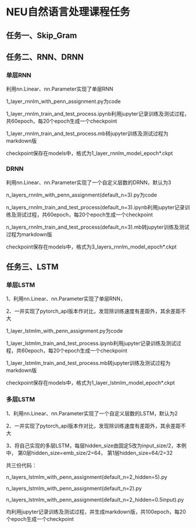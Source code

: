 # NEU自然语言处理课程任务

## 任务一、Skip_Gram

## 任务二、RNN、DRNN

### 单层RNN

利用nn.Linear、nn.Parameter实现了单层RNN

1_layer_rnnlm_with_penn_assignment.py为code

1_layer_rnnlm_train_and_test_process.ipynb利用jupyter记录训练及测试过程，共60epoch，每20个epoch生成一个checkpoint

1_layer_rnnlm_train_and_test_process.mb转jupyter训练及测试过程为markdown版

checkpoint保存在models中，格式为1_layer_rnnlm_model_epoch*.ckpt

### DRNN

利用nn.Linear、nn.Parameter实现了一个自定义层数的DRNN，默认为3

n_layers_rnnlm_with_penn_assignment(default_n=3).py为code

n_layers_rnnlm_train_and_test_process(default_n=3).ipynb利用jupyter记录训练及测试过程，共60epoch，每20个epoch生成一个checkpoint

n_layers_rnnlm_train_and_test_process(default_n=3).mb转jupyter训练及测试过程为markdown版

checkpoint保存在models中，格式为3_layers_rnnlm_model_epoch*.ckpt

## 任务三、LSTM

### 单层LSTM

1、利用nn.Linear、nn.Parameter实现了单层RNN，

2、一并实现了pytorch_api版本作对比，发现除训练速度有差距外，其余差距不大

1_layer_lstmlm_with_penn_assignment.py为code

1_layer_lstmlm_train_and_test_process.ipynb利用jupyter记录训练及测试过程，共60epoch，每20个epoch生成一个checkpoint

1_layer_lstmlm_train_and_test_process.mb转jupyter训练及测试过程为markdown版

checkpoint保存在models中，格式为1_layer_lstmlm_model_epoch*.ckpt

### 多层LSTM

1、利用nn.Linear、nn.Parameter实现了一个自定义层数的LSTM，默认为2

2、一并实现了pytorch_api版本作对比，发现除训练速度有差距外，其余差距不大

3、将自己实现的多层LSTM，每层hidden_size由固定5改为input_size/2，本例中， 第0层hidden_size=emb_size/2=64， 第1层hidden_size=64/2=32

共三份代码：

n_layers_lstmlm_with_penn_assignment(default_n=2_hidden=5).py

n_layers_lstmlm_with_penn_assignment(default_n=2).py

n_layers_lstmlm_with_penn_assignment(default_n=2_hidden=0.5input).py

均利用jupyter记录训练及测试过程，并生成markdown版，共100epoch，每20个epoch生成一个checkpoint
